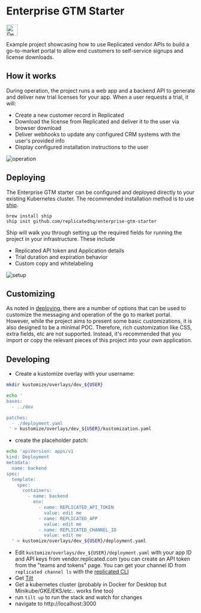 Enterprise GTM Starter
====================

<a target="_blank" href="https://replicated.com/watch/create/init?upstream=github.com%2Freplicatedhq%2Fenterprise-gtm-starter"><img height="30" src="https://www.replicated.com/images/ship/oss/dws-green.svg" alt="Deploy"></a><br>

Example project showcasing how to use Replicated vendor APIs to build a go-to-market portal to allow end customers to self-service signups and license downloads.

How it works
------------

During operation, the project runs a web app and a backend API to generate and deliver new trial licenses for your app. When a user requests a trial, it will:

- Create a new customer record in Replicated
- Download the license from Replicated and deliver it to the user via browser download
- Deliver webhooks to update any configured CRM systems with the user's provided info
- Display configured installation instructions to the user

![operation](./doc/operation.png)

Deploying
---------------------

The Enterprise GTM starter can be configured and deployed directly to your existing Kubernetes cluster. The recommended installation method is to use [ship](https://github.com/replicatedhq/ship).

```
brew install ship
ship init github.com/replicatedhq/enterprise-gtm-starter
```

Ship will walk you through setting up the required fields for running the project in your infrastructure. These include

- Replicated API token and Application details
- Trial duration and expiration behavior
- Custom copy and whitelabeling

![setup](./doc/setup.png)

Customizing
---------------------

As noted in [deploying](#deploying), there are a number of options that can be used to customize the messaging and operation of the go to market portal. However, while the project aims to present some basic customizations, it is also designed to be a minimal POC. Therefore, rich customization like CSS, extra fields, etc are not supported. Instead, it's recommended that you import or copy the relevant pieces of this project into your own application.

Developing
------------

- Create a kustomize overlay with your username:

```bash
mkdir kustomize/overlays/dev_${USER}
```

```bash
echo '
bases:
  - ../dev

patches:
  - ./deployment.yaml
 ' > kustomize/overlays/dev_${USER}/kustomization.yaml
```
- create the placeholder patch:
```bash
echo 'apiVersion: apps/v1
kind: Deployment
metadata:
  name: backend
spec:
  template:
    spec:
      containers:
        - name: backend
          env:
            - name: REPLICATED_API_TOKEN
              value: edit me
            - name: REPLICATED_APP
              value: edit me
            - name: REPLICATED_CHANNEL_ID
              value: edit me
  ' > kustomize/overlays/dev_${USER}/deployment.yaml
```
- Edit `kustomize/overlays/dev_${USER}/deployment.yaml` with your app ID and API keys from vendor.replicated.com (you can create an API token from the "teams and tokens" page. You can get your channel ID from `replicated channel ls` with the [replicated CLI](https://github.com/replicatedhq/replicated)
- Get [Tilt](https://github.com/windmilleng/tilt)
- Get a kubernetes cluster (probably in Docker for Desktop but Minikube/GKE/EKS/etc.. works fine too)
- run `tilt up` to run the stack and watch for changes
- navigate to http://localhost:3000
